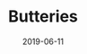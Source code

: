 ---
title: Butteries
location: Scotland
slug: /butteries
date: 2019-06-11
featuredImage: ./images/butteries-001.jpg
category: feature
---